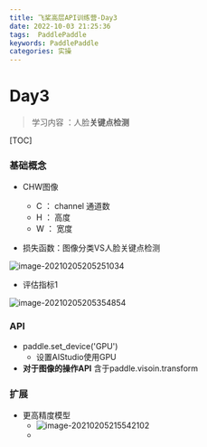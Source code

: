 ```yaml
---
title: 飞桨高层API训练营-Day3
date: 2022-10-03 21:25:36
tags:  PaddlePaddle
keywords: PaddlePaddle
categories: 实操
---
```




# Day3

> 学习内容 ：人脸**关键点检测**

[TOC]

### 基础概念

* CHW图像
  * C ： channel 通道数
  * H ： 高度
  * W ： 宽度

* 损失函数：图像分类VS人脸关键点检测

![image-20210205205251034](https://lalalademaxiya01.oss-cn-beijing.aliyuncs.com/img/20210205205251.png)

* 评估指标1

![image-20210205205354854](https://lalalademaxiya01.oss-cn-beijing.aliyuncs.com/img/20210205205355.png)





### API

* paddle.set_device('GPU')
  * 设置AIStudio使用GPU
* **对于图像的操作API** 含于paddle.visoin.transform



### 扩展

* 更高精度模型
  * ![image-20210205215542102](https://lalalademaxiya01.oss-cn-beijing.aliyuncs.com/img/20210205215542.png)
  * 